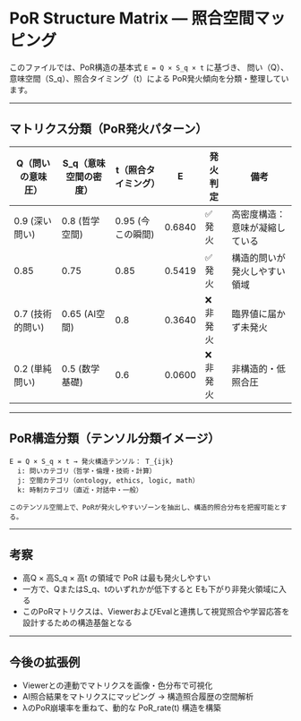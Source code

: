 
# PoR Structure Matrix — 照合空間マッピング

このファイルでは、PoR構造の基本式 `E = Q × S_q × t` に基づき、
問い（Q）、意味空間（S_q）、照合タイミング（t）による PoR発火傾向を分類・整理しています。

---

## マトリクス分類（PoR発火パターン）

| Q（問いの意味圧） | S_q（意味空間の密度） | t（照合タイミング） | E       | 発火判定 | 備考 |
|--------------------|------------------------|----------------------|---------|------------|------|
| 0.9 (深い問い)     | 0.8 (哲学空間)         | 0.95 (今この瞬間)    | 0.6840  | ✅ 発火     | 高密度構造：意味が凝縮している |
| 0.85               | 0.75                   | 0.85                 | 0.5419  | ✅ 発火     | 構造的問いが発火しやすい領域 |
| 0.7 (技術的問い)   | 0.65 (AI空間)          | 0.8                  | 0.3640  | ❌ 非発火   | 臨界値に届かず未発火 |
| 0.2 (単純問い)     | 0.5 (数学基礎)         | 0.6                  | 0.0600  | ❌ 非発火   | 非構造的・低照合圧 |

---

## PoR構造分類（テンソル分類イメージ）

```
E = Q × S_q × t → 発火構造テンソル： T_{ijk}
  i: 問いカテゴリ（哲学・倫理・技術・計算）
  j: 空間カテゴリ（ontology, ethics, logic, math）
  k: 時制カテゴリ（直近・対話中・一般）

このテンソル空間上で、PoRが発火しやすいゾーンを抽出し、構造的照合分布を把握可能とする。
```

---

## 考察

- 高Q × 高S_q × 高t の領域で PoR は最も発火しやすい
- 一方で、QまたはS_q、tのいずれかが低下すると Eも下がり非発火領域に入る
- このPoRマトリクスは、ViewerおよびEvalと連携して視覚照合や学習応答を設計するための構造基盤となる

---

## 今後の拡張例

- Viewerとの連動でマトリクスを画像・色分布で可視化
- AI照合結果をマトリクスにマッピング → 構造照合履歴の空間解析
- λのPoR崩壊率を重ねて、動的な PoR_rate(t) 構造を構築
